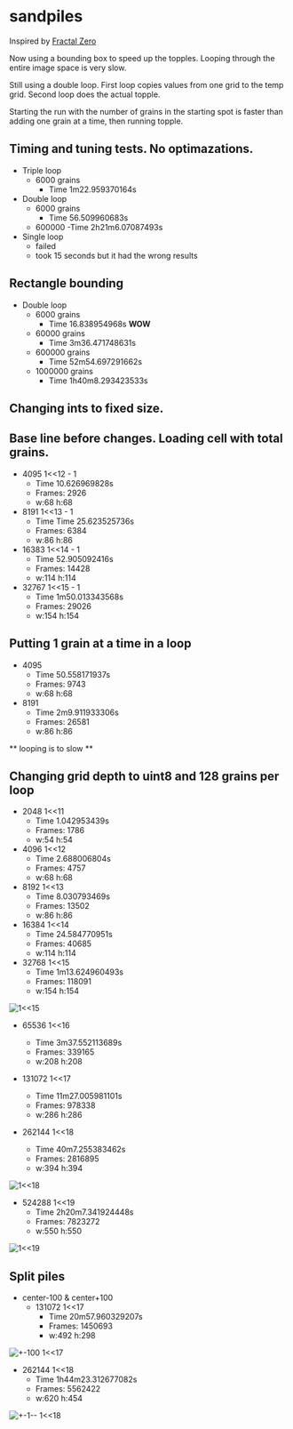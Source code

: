 # sandpiles

Inspired by
[Fractal Zero](https://www.youtube.com/watch?v=1MtEUErz7Gg)


Now using a bounding box to speed up the topples. Looping through the entire image space is very slow.

Still using a double loop. First loop copies values from one grid to the temp grid. Second loop does the actual topple.

Starting the run with the number of grains in the starting spot is faster than adding one grain at a time, then running topple. 

## Timing and tuning tests. No optimazations.

- Triple loop
  - 6000 grains
    - Time 1m22.959370164s
- Double loop 
  - 6000 grains 
    - Time 56.509960683s
  - 600000 
    -Time 2h21m6.07087493s
- Single loop 
  - failed 
  - took 15 seconds but it had the wrong results

## Rectangle bounding

- Double loop
  - 6000 grains
    - Time 16.838954968s **WOW**
  - 60000 grains
    - Time 3m36.471748631s
  - 600000 grains
    - Time 52m54.697291662s
  - 1000000 grains
    - Time 1h40m8.293423533s

## Changing ints to fixed size.

## Base line before changes. Loading cell with total grains.
- 4095 1<<12 - 1
  - Time 10.626969828s
  - Frames: 2926
  - w:68 h:68
- 8191 1<<13 - 1
  - Time Time 25.623525736s
  - Frames: 6384
  - w:86 h:86
- 16383 1<<14 - 1
  - Time 52.905092416s
  - Frames: 14428
  - w:114 h:114
- 32767 1<<15 - 1
  - Time 1m50.013343568s
  - Frames: 29026
  - w:154 h:154

## Putting 1 grain at a time in a loop

- 4095
  - Time 50.558171937s
  - Frames: 9743
  - w:68 h:68
- 8191
  - Time 2m9.911933306s
  - Frames: 26581
  - w:86 h:86

** looping is to slow **

## Changing grid depth to uint8 and 128 grains per loop

- 2048 1<<11
  - Time 1.042953439s
  - Frames: 1786
  - w:54 h:54
- 4096 1<<12
  - Time 2.688006804s
  - Frames: 4757
  - w:68 h:68
- 8192 1<<13
  - Time 8.030793469s
  - Frames: 13502
  - w:86 h:86
- 16384 1<<14
  - Time 24.584770951s
  - Frames: 40685
  - w:114 h:114
- 32768 1<<15
  - Time 1m13.624960493s
  - Frames: 118091
  - w:154 h:154
  
![1<<15](images/00000032768-247052.png)

- 65536 1<<16
  - Time 3m37.552113689s
  - Frames: 339165
  - w:208 h:208
- 131072 1<<17
  - Time 11m27.005981101s
  - Frames: 978338
  - w:286 h:286
  
- 262144 1<<18
  - Time 40m7.255383462s
  - Frames: 2816895
  - w:394 h:394
 
![1<<18](images/00000262144-245499.png)

- 524288 1<<19
  - Time 2h20m7.341924448s
  - Frames: 7823272
  - w:550 h:550

![1<<19](images/00000524288-248065.png)



## Split piles

- center-100 & center+100
  - 131072 1<<17
    - Time 20m57.960329207s
    - Frames: 1450693
    - w:492 h:298

![+-100 1<<17](images/00000131072-252412.png)

  - 262144 1<<18
    - Time 1h44m23.312677082s
    - Frames: 5562422
    - w:620 h:454
    
![+-1-- 1<<18](images/00000262144-253488.png)